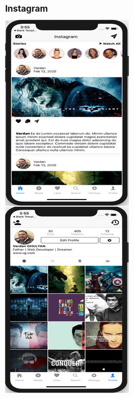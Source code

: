 # Instagram

<img src="Screenshot_Home.jpg" width="400" height="600">
<img src="Screenshot_Profile.jpg" width="400" height="600">
